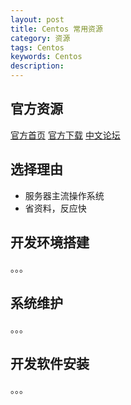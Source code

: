 ```yaml
---
layout: post
title: Centos 常用资源
category: 资源
tags: Centos
keywords: Centos
description: 
---
```


## 官方资源

  [官方首页](http://www.centos.org) [官方下载](http://www.centos.org/download) [中文论坛](http://cncentos.com/forum.php)

## 选择理由

- 服务器主流操作系统
- 省资料，反应快

## 开发环境搭建

  。。。

## 系统维护

  。。。
    
## 开发软件安装

  。。。
